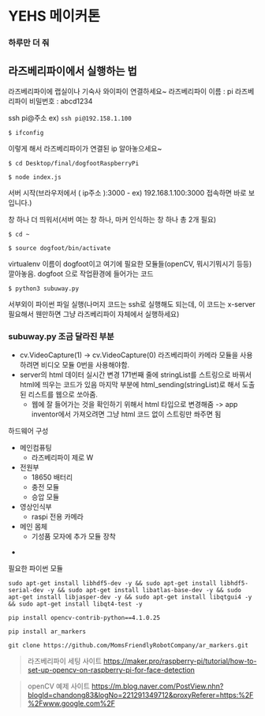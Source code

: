 # YEHS 메이커톤
### 하루만 더 줘

## 라즈베리파이에서 실행하는 법

라즈베리파이에 랩실이나 기숙사 와이파이 연결하세요~
라즈베리파이 이름 : pi
라즈베리파이 비밀번호 : abcd1234

ssh pi@주소
ex) ```ssh pi@192.158.1.100```

```$ ifconfig```

이렇게 해서 라즈베리파이가 연결된 ip 알아놓으세요~ 

```$ cd Desktop/final/dogfootRaspberryPi```

```$ node index.js```

서버 시작(브라우저에서 (   ip주소  ):3000  - ex) 192.168.1.100:3000 접속하면 바로 보입니다.)

창 하나 더 띄워서(서버 여는 창 하나, 마커 인식하는 창 하나 총 2개 필요)

```$ cd ~ ```

``` $ source dogfoot/bin/activate ```

virtualenv 이름이 dogfoot이고 여기에 필요한 모듈들(openCV, 뭐시기뭐시기 등등) 깔아놓음. dogfoot 으로 작업환경에 들어가는 코드

```$ python3 subuway.py```

서부외이 파이썬 파일 실행(나머지 코드는 ssh로 실행해도 되는데, 이 코드는 x-server 필요해서 웬만하면 그냥 라즈베리파이 자체에서 실행하세요)


### subuway.py 조금 달라진 부분
- cv.VideoCapture(1) -> cv.VideoCapture(0)
    라즈베리파이 카메라 모듈을 사용하려면 비디오 모듈 0번을 사용해야함.
- server의 html 데이터 실시간 변경
    171번째 줄에 stringList를 스트링으로 바꿔서 html에 띄우는 코드가 있음
    마지막 부분에 html_sending(stringList)로 해서 도출된 리스트를 웹으로 쏘아줌.
    * 웹에 잘 들어가는 것을 확인하기 위해서 html 타입으로 변경해줌 -> app inventor에서
    가져오려면 그냥 html 코드 없이 스트링만 쏴주면 됨


하드웨어 구성

- 메인컴퓨팅
    - 라즈베리파이 제로 W
- 전원부
    - 18650 배터리
    - 충전 모듈
    - 승압 모듈
- 영상인식부
    - raspi 전용 카메라
- 메인 몸체
    - 기성품 모자에 추가 모듈 장착

* 


필요한 파이썬 모듈

```
sudo apt-get install libhdf5-dev -y && sudo apt-get install libhdf5-serial-dev -y && sudo apt-get install libatlas-base-dev -y && sudo apt-get install libjasper-dev -y && sudo apt-get install libqtgui4 -y && sudo apt-get install libqt4-test -y
```
```
pip install opencv-contrib-python==4.1.0.25
```
```
pip install ar_markers
```
```
git clone https://github.com/MomsFriendlyRobotCompany/ar_markers.git
```

> 라즈베리파이 세팅 사이트
 https://maker.pro/raspberry-pi/tutorial/how-to-set-up-opencv-on-raspberry-pi-for-face-detection
 
> openCV 예제 사이트
https://m.blog.naver.com/PostView.nhn?blogId=chandong83&logNo=221291349712&proxyReferer=https:%2F%2Fwww.google.com%2F


